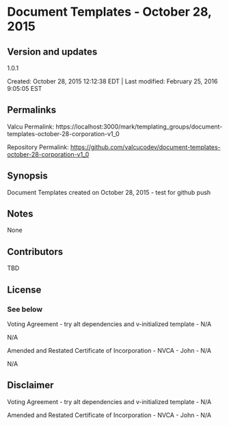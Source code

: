 

# Document Templates - October 28, 2015

## Version and updates

1.0.1

Created: October 28, 2015 12:12:38 EDT | Last modified: February 25, 2016  9:05:05 EST

## Permalinks

Valcu Permalink: https://localhost:3000/mark/templating_groups/document-templates-october-28-corporation-v1_0

Repository Permalink: https://github.com/valcucodev/document-templates-october-28-corporation-v1_0

## Synopsis

Document Templates created on October 28, 2015 - test for github push

## Notes

None

## Contributors

TBD

## License

### See below


  Voting Agreement - try alt dependencies and v-initialized template - N/A

  N/A

  Amended and Restated Certificate of Incorporation - NVCA - John - N/A

  N/A


## Disclaimer


  Voting Agreement - try alt dependencies and v-initialized template - N/A

  Amended and Restated Certificate of Incorporation - NVCA - John - N/A
